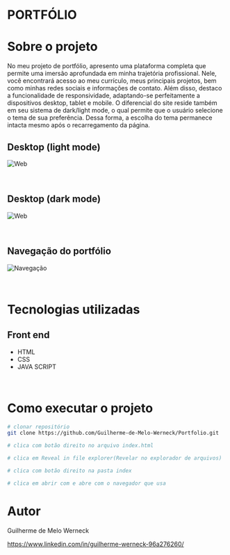 # PORTFÓLIO

# Sobre o projeto
No meu projeto de portfólio, apresento uma plataforma completa que permite uma imersão aprofundada em minha trajetória profissional. Nele, 
você encontrará acesso ao meu currículo, meus principais projetos, bem como minhas redes sociais e informações de contato. Além disso, 
destaco a funcionalidade de responsividade, adaptando-se perfeitamente a dispositivos desktop, tablet e mobile. O diferencial do site 
reside também em seu sistema de dark/light mode, o qual permite que o usuário selecione o tema de sua preferência. Dessa forma, a escolha do tema permanece 
intacta mesmo após o recarregamento da página.
<br>

## Desktop (light mode)
![Web](https://lh3.googleusercontent.com/pw/AIL4fc8UPjS00YP8XE8iBncKBb02IrG9k2aMr-CPlqg1bSJiXfOV5A_9g0pEVQ-v9yVQPYps-bIsdcP0TUns5yTrJkmpGMoWj3qmR3E4VqPHZ4PMhcdwP90Wez5rDj5EhsmwAtMEDXivZFCxSo2MAXUS5RgSrbGXW6Rq8ajNHTiuUvw32pTcFJIb5uiSBrHHXrNciZSXkmOEU1F6WzCbtFYcjrypg09BYw82t-T-J9zWzWZgLNHRk7N0lb_nHAO5LyJ9u6qyz1thZPml0VpmZ1LIVauzpIxQT_1JBK3f4BFK4opdO-YU3bw13WGETEm8webPf3wLRfq6y6U4534iSM4SeqB8wzUTUqNexnGhycr8pUykOxNdTWYzXUy_MdkpLiA0DTsy9iWPDcw0JO34EXP6hAoAOcZAVUCtas14ahGYZ2586qu9vxqcZTz3a6fFfMcy2CKbgLfY2H5o299wP3VzDGK4XPl3hKBocD1lwYTIzLaOvmYVXv4m8z8Ps4avfa5UQxlyPbF54GbnZUYfAV3Vd5t97r-FaSUVrPqu13zuk1iABnpDblR1ph42X6W87G0W-4HlXDHydIZ8BfmRrQTu6tjo5pQH2JbWz5MjfwGMBqLBowDjff9Hjb5hs2Xrq0IF0TVHpMx7J_KTTaMBmFxNSpkrE675h8mUebM9YpvMztjyXj1BdflT3OYUbF76UkC5KnydHmi2s6cuD9sA6U9uZL8_IkLWBubPXyIN8br3W_Et3-p-9jwTPPzh8xnnX1EeDxf69vFJ-cEI7ry1d8P9D-wKMnvTk76jv6jCWEA3d0ycrfoTkxtvxZmnD1g_DFryayZ89tS92MxnRaTKpXu7LdlpbdHH0ylNi9CWoYaW-GWZW6IJgNoRkJ5NASZLBX6FeM7pXA1alFj8bOeca0stMQ=w1847-h886-s-no?authuser=0)

<br>

## Desktop (dark mode)
![Web](https://lh3.googleusercontent.com/pw/AIL4fc_LBdSN_7Y9tnGKO2LVIqZSzmzkgDyE_aZaUDFXqhxclMVL6iKAy0MKcgdvVK5TMba0eg-nP7_rTysURAohedirkq-jtSrEksrxPc5eT4OCjenHPMFOcj5oIPG8r9Hphzk-UIkcYgHAvqqCGdWM1nTac1hGdWH4K1enUKpxcldeVrzgckqwf4qgOYbBh_3H_xdb5hiUpua-AkhwfnVO2n7xrkrlo3aOVTyOAiJmLOl_DpUaqJiVjWral5EvMCK_PGt_u8eMv9JZSfzHn526WRSZlXrSx0wOUrRTn0wjHosHLmprB_Q671Mibj77jDP_r8SZgjghW1tMU_WLBeAeb4QSvhuV1enZD2NXrcLkyFChkuVzSu0j7sCHt6eSYnZDZoZXI8CLRCVVa4nz-FjNyCvzJ8sKkKgL0rsWn7dp0J6uUJ9TbiBDA1ZCFylEUKz4pmnyrs1pokTpZnLUA5eg2x0tBsdF0R4sxOuV_q840Ig-M8lm_WMVQK3PAqitNcdtXxmlFzjmhQ9GnP75Sb38COP22jEu3IYZ73hyACPJtmLTuClvxIqcK7KaBbViBgo_UDKlSvqUGcfGodUW5WsDCUgHD7oTxoqWk696k8nHE2dCMKP-wmxg3U76xoCbtL8GFf5z96T5IzJi0zoaM0ZC3v4snai8yLTyJMTxUMY-ubcaUj_B_WZeEITGVYXlJ-NfeknyR7cvH8XSNkCRRckefX8GUpeAoALevrT6AvqR5LZ4QVMcJkaxaIYIjh7Bh1iI8aBXtIde2IGgaAMo1h0gtfRSrn55eE-C--EjttZZSiSzf9ybA_P6rdTlOP7YJ5_b4o1D451wOTGgXXIq1UWJuRN6-3_4lOw5tH950YXrd8El8-YvcCFmmbhC8YKoE3RoGt3RoBaaKashDJYyvk4W8w=w1817-h890-s-no?authuser=0)

<br>

## Navegação do portfólio
![Navegação](https://lh3.googleusercontent.com/pw/AIL4fc9nosTB96z48iyEyY4Jb3z12xSczCL-2TbPNhvZHfns6gsxfl2cpErecX11B-gXRZsJSv1VCzZb-xU2QpFUbS4vqOQrPNlPnMRg5XDNFYMmXu_DCjQswQtDoFSKiUsDC0RRl5yGm0jKOqLgJQrESEDIz1hw3YtxVbNPwnMP_UEVXRkd6P2J3_0_KWCJgZh11jGmGHM3YOlCu_3xUum7pMWjwFPAvYp2FUq3BJZhtFgLeiVzwfmoJheljW4PmL8cCGAVCqSDp77L7EHYy6q8UphmTOkSDp_2-t-4-qOiR32V0PtdkX1SSv-9U4CwX0_xUcCIGjGsHAOZXXO12DZcsQMt8ps8an68gW_VYl7kYqyvFe18Qu_p0GKHMMeb-eY844r6QYhNIg5sRmWgpuTYRWVZtIdq0CM-J2ZAJgwn54AOs4SP6zbBD9oWMVeRkjauuk-LPOO33cF4Oi--2PRyfXlraV9Zigcy9xVBSYdZQNxmDIfCSbG9LtzQUnkojCM9krXj97HGcwTutQdvjgGay5kRKmQK93wuYWPuIMh4Egt51watPJOKYGSY5xGHK3Nr_4Vc2nnTFw6dl2KGtf-KZWd3ETmZCVup6vg6QSOl3GIsyHMw83wzcL3S4LqALL96a_09bCqeli96FA919M1YkZ3UO0F4yFeNdcPV8QbmgvDH0j9pVZO8ia5opxZ2pRCpZr2MEAToH7LGKpkdI_-zdt4tJf1co_6j8fBwRMuI8YsazKsl-RlNSYc6iRdPb_nFjzocg1qmTps0lrfJ_8R7hAUce9rlWfSSb9M8qMxz_vcoyvkkDhtlRUwKrYtmcNIc1J4uV9E5Q0sRvQgRyp_AEkJQhQEPqPz2XtBIIIADiHVRgv4B59iGHwU2KCKupkC97Roi9wjnqAJchhwU-ax1tQ=w157-h698-s-no?authuser=0)

<br>

# Tecnologias utilizadas

## Front end
- HTML
- CSS
- JAVA SCRIPT

<br>

# Como executar o projeto

```bash
# clonar repositório
git clone https://github.com/Guilherme-de-Melo-Werneck/Portfolio.git

# clica com botão direito no arquivo index.html

# clica em Reveal in file explorer(Revelar no explorador de arquivos)

# clica com botão direito na pasta index

# clica em abrir com e abre com o navegador que usa

```

# Autor

Guilherme de Melo Werneck

https://www.linkedin.com/in/guilherme-werneck-96a276260/
